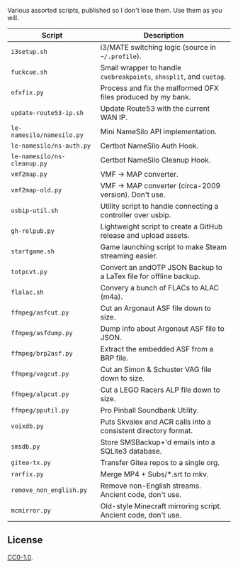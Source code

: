
Various assorted scripts, published so I don't lose them. Use them as you will.

| Script                      | Description |
| --------------------------- | ----------- |
| `i3setup.sh`                | i3/MATE switching logic (source in `~/.profile`). |
| `fuckcue.sh`                | Small wrapper to handle `cuebreakpoints`, `shnsplit`, and `cuetag`. |
| `ofxfix.py`                 | Process and fix the malformed OFX files produced by my bank. |
| `update-route53-ip.sh`      | Update Route53 with the current WAN IP. |
| `le-namesilo/namesilo.py`   | Mini NameSilo API implementation. |
| `le-namesilo/ns-auth.py`    | Certbot NameSilo Auth Hook. |
| `le-namesilo/ns-cleanup.py` | Certbot NameSilo Cleanup Hook. |
| `vmf2map.py`                | VMF -> MAP converter. |
| `vmf2map-old.py`            | VMF -> MAP converter (circa-2009 version). Don't use. |
| `usbip-util.sh`             | Utility script to handle connecting a controller over usbip. |
| `gh-relpub.py`              | Lightweight script to create a GitHub release and upload assets. |
| `startgame.sh`              | Game launching script to make Steam streaming easier. |
| `totpcvt.py`                | Convert an andOTP JSON Backup to a LaTex file for offline backup. |
| `flalac.sh`                 | Convery a bunch of FLACs to ALAC (m4a). |
| `ffmpeg/asfcut.py`          | Cut an Argonaut ASF file down to size. |
| `ffmpeg/asfdump.py`         | Dump info about Argonaut ASF file to JSON. |
| `ffmpeg/brp2asf.py`         | Extract the embedded ASF from a BRP file. |
| `ffmpeg/vagcut.py`          | Cut an Simon & Schuster VAG file down to size. |
| `ffmpeg/alpcut.py`          | Cut a LEGO Racers ALP file down to size. |
| `ffmpeg/pputil.py`          | Pro Pinball Soundbank Utility. |
| `voixdb.py`                 | Puts Skvalex and ACR calls into a consistent directory format. |
| `smsdb.py`                  | Store SMSBackup+'d emails into a SQLite3 database. |
| `gitea-tx.py`               | Transfer Gitea repos to a single org. |
| `rarfix.py`                 | Merge MP4 + Subs/*.srt to mkv. |
| `remove_non_english.py`     | Remove non-English streams. Ancient code, don't use. |
| `mcmirror.py`               | Old-style Minecraft mirroring script. Ancient code, don't use. |

## License

[CC0-1.0](./LICENSE).
